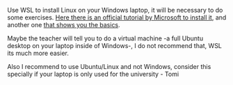 Use WSL to install Linux on your Windows laptop, it will be necessary to do some exercises. [Here there is an official tutorial by Microsoft to install it](https://learn.microsoft.com/en-us/windows/wsl/install), and another one [that shows you the basics](https://learn.microsoft.com/en-us/windows/wsl/tutorials/linux).

Maybe the teacher will tell you to do a virtual machine -a full Ubuntu desktop on your laptop inside of Windows-, I do not recommend that, WSL its much more easier. 

Also I recommend to use Ubuntu/Linux and not Windows, consider this specially if your laptop is only used for the university - Tomi